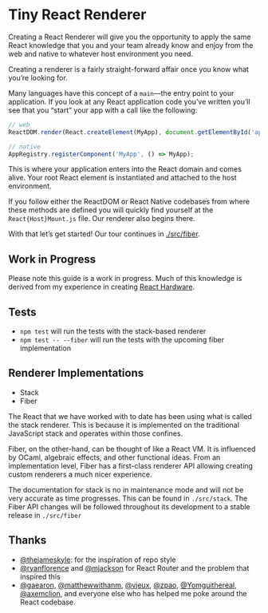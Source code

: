 # Tiny React Renderer

Creating a React Renderer will give you the opportunity to apply the same React
knowledge that you and your team already know and enjoy from the web and native
to whatever host environment you need.

Creating a renderer is a fairly straight-forward affair once you know what
you’re looking for.

Many languages have this concept of a `main`—the entry point to your
application. If you look at any React application code you’ve written you’ll see
that you “start” your app with a call like the following:

```jsx
// web
ReactDOM.render(React.createElement(MyApp), document.getElementById('app'));

// native
AppRegistry.registerComponent('MyApp', () => MyApp);
```

This is where your application enters into the React domain and comes alive. Your
root React element is instantiated and attached to the host environment.

If you follow either the ReactDOM or React Native codebases from where these
methods are defined you will quickly find yourself at the `React{Host}Mount.js`
file. Our renderer also begins there.

With that let’s get started! Our tour continues in [./src/fiber](./src/fiber).

## Work in Progress

Please note this guide is a work in progress. Much of this knowledge is derived
from my experience in creating [React Hardware](https://github.com/iamdustan/react-hardware).

## Tests

* `npm test` will run the tests with the stack-based renderer
* `npm test -- --fiber` will run the tests with the upcoming fiber implementation

## Renderer Implementations

* Stack
* Fiber

The React that we have worked with to date has been using what is called the
stack renderer. This is because it is implemented on the traditional JavaScript
stack and operates within those confines.

Fiber, on the other-hand, can be thought of like a React VM. It is influenced by
OCaml, algebraic effects, and other functional ideas. From an implementation
level, Fiber has a first-class renderer API allowing creating custom renderers a
much nicer experience.

The documentation for stack is no in maintenance mode and will not be very
accurate as time progresses. This can be found in `./src/stack`. The Fiber API
changes will be followed throughout its development to a stable release in
`./src/fiber`

## Thanks

* [@thejameskyle](https://github.com/thejameskyle): for the inspiration of repo style
* [@ryanflorence](https://github.com/ryanflorence) and [@mjackson](https://github.com/mjackson) for React Router and the problem that inspired this
* [@gaearon](https://github.com/gaearon), [@matthewwithanm](https://github.com/matthewwithanm),
  [@vjeux](https://github.com/vjeux), [@zpao](https://github.com/zpao),
  [@Yomguithereal](https://github.com/Yomguithereal), [@axemclion](https://github.com/axemclion),
  and everyone else who has helped me poke around the React codebase.
